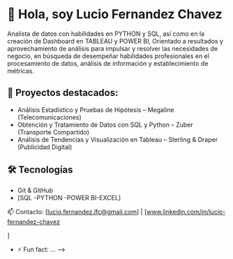 # 👋 Hola, soy Lucio Fernandez Chavez

Analista de datos con habilidades en PYTHON y SQL, así como en la creación de Dashboard en TABLEAU y POWER BI, Orientado a resultados y aprovechamiento de análisis para impulsar y resolver las necesidades de negocio, en búsqueda de desempeñar habilidades profesionales en el procesamiento de datos, análisis de información y establecimiento de métricas.

## 🚀 Proyectos destacados:

- Análisis Estadístico y Pruebas de Hipótesis – Megaline (Telecomunicaciones)
- Obtención y Tratamiento de Datos con SQL y Python – Zuber (Transporte Compartido)
- Análisis de Tendencias y Visualización en Tableau – Sterling & Draper (Publicidad Digital)

## 🛠️ Tecnologías
- Git & GitHub
- [SQL -PYTHON -POWER BI-EXCEL]

📫 Contacto: [lucio.fernandez.lfc@gmail.com] | [www.linkedin.com/in/lucio-fernandez-chavez

]

- ⚡ Fun fact: ...
-->
